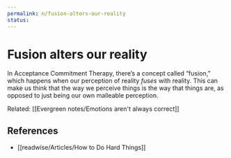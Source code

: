 ```yaml
---
permalink: n/fusion-alters-our-reality
status: 
---
```

# Fusion alters our reality

In Acceptance Commitment Therapy, there’s a concept called “fusion,” which happens when our perception of reality _fuses_ with reality. This can make us think that the way we perceive things is the way that things are, as opposed to just being our own malleable perception.

Related: [[Evergreen notes/Emotions aren't always correct]]

## References

- [[readwise/Articles/How to Do Hard Things]]
